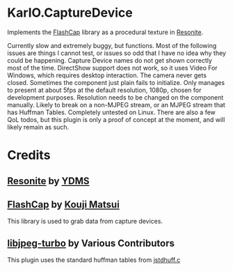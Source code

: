 # KarIO.CaptureDevice
Implements the [FlashCap](https://github.com/kekyo/FlashCap/tree/main) library as a procedural texture in [Resonite](https://resonite.com/).

Currently slow and extremely buggy, but functions. Most of the following issues are things I cannot test, or issues so odd that I have no idea why they could be happening. Capture Device names do not get shown correctly most of the time. DirectShow support does not work, so it uses Video For Windows, which requires desktop interaction. The camera never gets closed. Sometimes the component just plain fails to initialize. Only manages to present at about 5fps at the default resolution, 1080p, chosen for development purposes. Resolution needs to be changed on the component manually. Likely to break on a non-MJPEG stream, or an MJPEG stream that has Huffman Tables. Completely untested on Linux. There are also a few QoL todos, but this plugin is only a proof of concept at the moment, and will likely remain as such.

# Credits

## [Resonite](https://resonite.com/) by [YDMS](https://yellowdogman.com/)

## [FlashCap](https://github.com/kekyo/FlashCap/tree/main) by [Kouji Matsui](https://github.com/kekyo)

This library is used to grab data from capture devices.

## [libjpeg-turbo](https://libjpeg-turbo.org/) by Various Contributors

This plugin uses the standard huffman tables from [jstdhuff.c](https://github.com/libjpeg-turbo/libjpeg-turbo/blob/main/jstdhuff.c)
